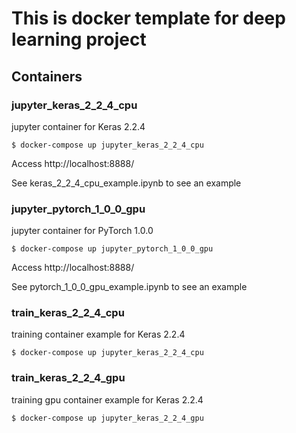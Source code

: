 # This is docker template for deep learning project

## Containers

### jupyter_keras_2_2_4_cpu

jupyter container for Keras 2.2.4

```
$ docker-compose up jupyter_keras_2_2_4_cpu
```

Access http://localhost:8888/

See keras_2_2_4_cpu_example.ipynb to see an example

### jupyter_pytorch_1_0_0_gpu

jupyter container for PyTorch 1.0.0

```
$ docker-compose up jupyter_pytorch_1_0_0_gpu
```

Access http://localhost:8888/

See pytorch_1_0_0_gpu_example.ipynb to see an example

### train_keras_2_2_4_cpu

training container example for Keras 2.2.4

```
$ docker-compose up jupyter_keras_2_2_4_cpu
```

### train_keras_2_2_4_gpu

training gpu container example for Keras 2.2.4

```
$ docker-compose up jupyter_keras_2_2_4_gpu
```

